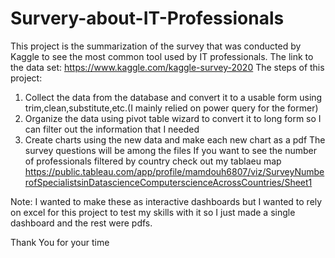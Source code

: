 # Survery-about-IT-Professionals
This project is the summarization of the survey that was conducted by Kaggle to see the most common tool used by IT professionals.
The link to the data set: https://www.kaggle.com/kaggle-survey-2020
The steps of this project:
1) Collect the data from the database and convert it to a usable form using trim,clean,substitute,etc.(I mainly relied on power query for the former)
2) Organize the data using pivot table wizard to convert it to long form so I can filter out the information that I needed 
3) Create charts using the new data and make each new chart as a pdf
The survey questions will be among the files
If you want to see the number of professionals filtered by country check out my tablaeu map
https://public.tableau.com/app/profile/mamdouh6807/viz/SurveyNumberofSpecialistsinDatascienceComputerscienceAcrossCountries/Sheet1

Note: I wanted to make these as interactive dashboards but I wanted to rely on excel for this project to test my skills with it so I just made
a single dashboard and the rest were pdfs.

Thank You for your time
